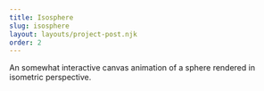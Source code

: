 ```yaml
---
title: Isosphere
slug: isosphere
layout: layouts/project-post.njk
order: 2
---
```

An somewhat interactive canvas animation of a sphere rendered in isometric perspective.
